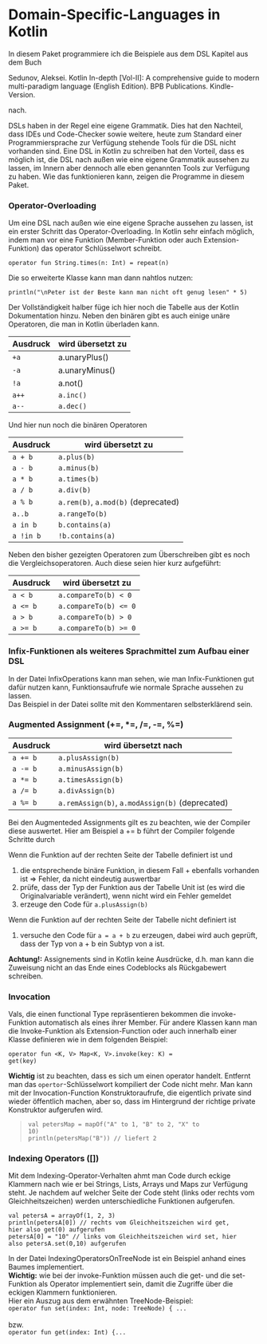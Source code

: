 # Domain-Specific-Languages in Kotlin

In diesem Paket programmiere ich die Beispiele aus dem DSL Kapitel aus dem Buch

Sedunov, Aleksei. Kotlin In-depth [Vol-II]: 
A comprehensive guide to modern multi-paradigm language (English Edition). 
BPB Publications. Kindle-Version.  

nach. 

DSLs haben in der Regel eine eigene Grammatik. Dies hat den Nachteil, dass IDEs und
Code-Checker sowie weitere, heute zum Standard einer Programmiersprache zur Verfügung
stehende Tools für die DSL nicht vorhanden sind.
Eine DSL in Kotlin zu schreiben hat den Vorteil, dass es möglich ist, die DSL nach außen
wie eine eigene Grammatik aussehen zu lassen, im Innern aber dennoch alle eben genannten Tools
zur Verfügung zu haben. Wie das funktionieren kann, zeigen die Programme in diesem Paket.

### Operator-Overloading
Um eine DSL nach außen wie eine eigene Sprache aussehen zu lassen, ist ein erster
Schritt das Operator-Overloading. In Kotlin sehr einfach möglich, indem man vor eine
Funktion (Member-Funktion oder auch Extension-Funktion) das operator Schlüsselwort
schreibt.

    operator fun String.times(n: Int) = repeat(n)

Die so erweiterte Klasse kann man dann nahtlos nutzen:

    println("\nPeter ist der Beste kann man nicht oft genug lesen" * 5)
    
Der Vollständigkeit halber füge ich hier noch die Tabelle aus der Kotlin Dokumentation
hinzu. Neben den binären gibt es auch einige unäre Operatoren, die man in Kotlin überladen
kann.

<table>
<thead>
<tr>
<th>Ausdruck</th>
<th>wird übersetzt zu</th>
</tr> 
</thead>   
<tbody>
<tr>
<td><code>+a</code></td>
<td>a.unaryPlus()</td>
</tr>  
<tr><td><code>-a</code></td>
<td>a.unaryMinus()</td></tr>  
<tr><td><code>!a</code></td>
<td>a.not()</td></tr>
<tr>
<td><code>a++</code></td>
<td><code>a.inc()</code></td>
</tr>
<tr>
<td><code>a--</code></td>
<td><code>a.dec()</code></td>
</tr>
</tbody>
</table>

Und hier nun noch die binären Operatoren  
<table>
<thead>
<tr>
<th>Ausdruck</th>
<th>wird übersetzt zu</th>
</tr>
</thead>
<tbody>
<tr>
<td><code>a + b</code></td>
<td><code>a.plus(b)</code></td>
</tr>
<tr>
<td><code>a - b</code></td>
<td><code>a.minus(b)</code></td>
</tr>
<tr>
<td><code>a * b</code></td>
<td><code>a.times(b)</code></td>
</tr>
<tr>
<td><code>a / b</code></td>
<td><code>a.div(b)</code></td>
</tr>
<tr>
<td><code>a % b</code></td>
<td><code>a.rem(b)</code>, <code>a.mod(b)</code> (deprecated)</td>
</tr>
<tr>
<td><code>a..b </code></td>
<td><code>a.rangeTo(b)</code></td>
</tr>
<tr>
<td><code>a in b</code></td>
<td><code>b.contains(a)</code></td>
</tr>
<tr>
<td><code>a !in b </code></td>
<td><code>!b.contains(a)</code></td>
</tr>
</tbody>
</table>

Neben den bisher gezeigten Operatoren zum Überschreiben gibt es noch die 
Vergleichsoperatoren. Auch diese seien hier kurz aufgeführt:
<table>
<thead>
<tr>
<th>Ausdruck</th>
<th>wird übersetzt zu</th>
</tr>
</thead>
<tbody>
<tr>
<td><code>a < b</code></td>
<td><code>a.compareTo(b) < 0</code></td>
</tr>
<tr>
<td><code>a <= b</code></td>
<td><code>a.compareTo(b) <= 0</code></td>
</tr>
<tr>
<td><code>a > b</code></td>
<td><code>a.compareTo(b) > 0</code></td>
</tr>
<tr>
<td><code>a >= b</code></td>
<td><code>a.compareTo(b) >= 0</code></td>
</tr>
</tbody>
</table>

### Infix-Funktionen als weiteres Sprachmittel zum Aufbau einer DSL
In der Datei InfixOperations kann man sehen, wie man Infix-Funktionen
gut dafür nutzen kann, Funktionsaufrufe wie normale Sprache aussehen zu lassen.  
Das Beispiel in der Datei sollte mit den Kommentaren selbsterklärend sein.

### Augmented Assignment (+=, *=, /=, -=, %=)
<table>
<thead>
<tr>
<th>Ausdruck</th>
<th>wird übersetzt nach</th>
</tr>
</thead>
<tbody>
<tr>
<td><code>a += b</code></td>
<td><code>a.plusAssign(b)</code></td>
</tr>
<tr>
<td><code>a -= b</code></td>
<td><code>a.minusAssign(b)</code></td>
</tr>
<tr>
<td><code>a *= b</code></td>
<td><code>a.timesAssign(b)</code></td>
</tr>
<tr>
<td><code>a /= b</code></td>
<td><code>a.divAssign(b)</code></td>
</tr>
<tr>
<td><code>a %= b</code></td>
<td><code>a.remAssign(b)</code>, <code>a.modAssign(b)</code> (deprecated)</td>
</tr>
</tbody>
</table>  
Bei den Augmenteded Assignments gilt es zu beachten, wie der Compiler diese auswertet.  
Hier am Beispiel a += b führt der Compiler folgende Schritte durch  

Wenn die Funktion auf der rechten Seite der Tabelle definiert ist und

1. die entsprechende binäre Funktion, in diesem Fall + ebenfalls vorhanden ist => Fehler, da nicht eindeutig auswertbar  
2. prüfe, dass der Typ der Funktion aus der Tabelle Unit ist (es wird die Originalvariable verändert), wenn nicht wird ein Fehler gemeldet  
3. erzeuge den Code für <code>a.plusAssign(b)</code>  

Wenn die Funktion auf der rechten Seite der Tabelle nicht definiert ist  

1. versuche den Code für <code>a = a + b</code> zu erzeugen, dabei wird auch geprüft, dass der Typ von a + b ein Subtyp von a ist.

**Achtung!:** Assignements sind in Kotlin keine Ausdrücke, d.h. man kann die Zuweisung
nicht an das Ende eines Codeblocks als Rückgabewert schreiben.  
  
### Invocation
Vals, die einen functional Type repräsentieren bekommen die invoke-Funktion automatisch als eines 
ihrer Member. Für andere Klassen kann man die Invoke-Funktion als Extension-Function oder auch innerhalb
einer Klasse definieren wie in dem folgenden Beispiel:   
  
   
<code>operator fun <K, V> Map<K, V>.invoke(key: K) = get(key)</code>  
  
**Wichtig** ist zu beachten, dass es sich um einen operator handelt. Entfernt man das <code>opertor</code>-Schlüsselwort 
kompiliert der Code nicht mehr.
Man kann mit der Invocation-Function Konstruktoraufrufe, die eigentlich private sind 
wieder öffentlich machen, aber so, dass im Hintergrund der richtige private Konstruktor aufgerufen wird.  
  
><code>val petersMap = mapOf("A" to 1, "B" to 2, "X" to 10)</code>  
><code>println(petersMap("B")) // liefert 2                </code>

### Indexing Operators ([])  
Mit dem Indexing-Operator-Verhalten ahmt man Code durch eckige Klammern nach wie
er bei Strings, Lists, Arrays und Maps zur Verfügung steht. Je nachdem auf welcher
Seite der Code steht (links oder rechts vom Gleichheitszeichen) werden unterschiedliche
Funktionen aufgerufen.

<code>val petersA = arrayOf(1, 2, 3)</code>  
<code>println(petersA[0]) // rechts vom Gleichheitszeichen wird get, hier also get(0) aufgerufen</code>  
<code>petersA[0] = "10" // links vom Gleichheitszeichen wird set, hier also petersA.set(0,10) aufgerufen</code>  

In der Datei IndexingOperatorsOnTreeNode ist ein Beispiel anhand eines Baumes implementiert.   
**Wichtig:** wie bei der invoke-Funktion müssen auch die get- und die set- Funktion als Operator
implementiert sein, damit die Zugriffe über die eckigen Klammern funktionieren.  
Hier ein Auszug aus dem erwähnten TreeNode-Beispiel:  
<code>operator fun set(index: Int, node: TreeNode<T>) { ... </code>  
bzw.    
<code>operator fun get(index: Int) {... </code>  
 